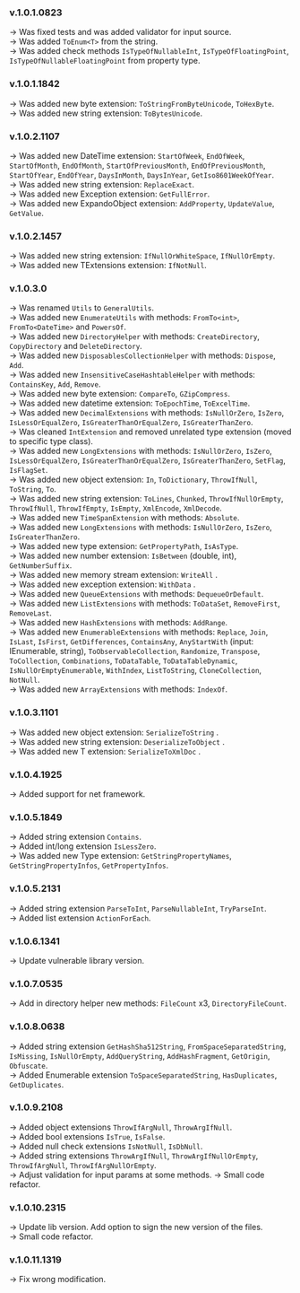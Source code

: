 ### **v.1.0.1.0823** 
-> Was fixed tests and was added validator for input source.<br />
-> Was added `ToEnum<T>` from the string.<br />
-> Was added check methods `IsTypeOfNullableInt`, `IsTypeOfFloatingPoint`, `IsTypeOfNullableFloatingPoint` from  property type.

### **v.1.0.1.1842** 
-> Was added new byte extension: `ToStringFromByteUnicode`, `ToHexByte`.<br />
-> Was added new string extension: `ToBytesUnicode`.

### **v.1.0.2.1107** 
-> Was added new DateTime extension: `StartOfWeek`, `EndOfWeek`, `StartOfMonth`, `EndOfMonth`, `StartOfPreviousMonth`, `EndOfPreviousMonth`, `StartOfYear`, `EndOfYear`, `DaysInMonth`, `DaysInYear`, `GetIso8601WeekOfYear`.<br />
-> Was added new string extension: `ReplaceExact`.<br />
-> Was added new Exception extension: `GetFullError`.<br />
-> Was added new ExpandoObject extension: `AddProperty`, `UpdateValue`, `GetValue`.

### **v.1.0.2.1457** 
-> Was added new string extension: `IfNullOrWhiteSpace`, `IfNullOrEmpty`.<br />
-> Was added new TExtensions extension: `IfNotNull`.

### **v.1.0.3.0** 
-> Was renamed `Utils` to `GeneralUtils`.<br />
-> Was added new `EnumerateUtils` with methods: `FromTo<int>`, `FromTo<DateTime>` and `PowersOf`.<br />
-> Was added new `DirectoryHelper` with methods: `CreateDirectory`, `CopyDirectory` and `DeleteDirectory`.<br />
-> Was added new `DisposablesCollectionHelper` with methods: `Dispose`, `Add`.<br />
-> Was added new `InsensitiveCaseHashtableHelper` with methods: `ContainsKey`, `Add`, `Remove`.<br />
-> Was added new byte extension: `CompareTo`, `GZipCompress`.<br />
-> Was added new datetime extension: `ToEpochTime`, `ToExcelTime`.<br />
-> Was added new `DecimalExtensions` with methods: `IsNullOrZero`, `IsZero`, `IsLessOrEqualZero`, `IsGreaterThanOrEqualZero`, `IsGreaterThanZero`.<br />
-> Was cleaned `IntExtension` and removed unrelated type extension (moved to specific type class).<br />
-> Was added new `LongExtensions` with methods: `IsNullOrZero`, `IsZero`, `IsLessOrEqualZero`, `IsGreaterThanOrEqualZero`, `IsGreaterThanZero`, `SetFlag`, `IsFlagSet`.<br />
-> Was added new object extension: `In`, `ToDictionary`, `ThrowIfNull`, `ToString`, `To`.<br />
-> Was added new string extension: `ToLines`, `Chunked`, `ThrowIfNullOrEmpty`, `ThrowIfNull`, `ThrowIfEmpty`, `IsEmpty`, `XmlEncode`, `XmlDecode`.<br />
-> Was added new `TimeSpanExtension` with methods: `Absolute`.<br />
-> Was added new `LongExtensions` with methods: `IsNullOrZero`, `IsZero`, `IsGreaterThanZero`.<br />
-> Was added new type extension: `GetPropertyPath`, `IsAsType`.<br />
-> Was added new number extension: `IsBetween` (double, int), `GetNumberSuffix`.<br />
-> Was added new memory stream extension: `WriteAll` .<br />
-> Was added new exception extension: `WithData` .<br />
-> Was added new `QueueExtensions` with methods: `DequeueOrDefault`.<br />
-> Was added new `ListExtensions` with methods: `ToDataSet`, `RemoveFirst`, `RemoveLast`.<br />
-> Was added new `HashExtensions` with methods: `AddRange`.<br />
-> Was added new `EnumerableExtensions` with methods: `Replace`, `Join`, `IsLast`, `IsFirst`, `GetDifferences`, `ContainsAny`, `AnyStartWith` (input: IEnumerable<string>, string), `ToObservableCollection`, `Randomize`, `Transpose`, `ToCollection`, `Combinations`, `ToDataTable`, `ToDataTableDynamic`, `IsNullOrEmptyEnumerable`, `WithIndex`, `ListToString`, `CloneCollection`, `NotNull`.<br />
-> Was added new `ArrayExtensions` with methods: `IndexOf`.<br />

### **v.1.0.3.1101** 
-> Was added new object extension: `SerializeToString` .<br />
-> Was added new string extension: `DeserializeToObject` .<br />
-> Was added new T extension: `SerializeToXmlDoc` .<br />

### **v.1.0.4.1925** 
-> Added support for net framework.<br />

### **v.1.0.5.1849** 
-> Added string extension `Contains`.<br />
-> Added int/long extension `IsLessZero`.<br />
-> Was added new Type extension: `GetStringPropertyNames`, `GetStringPropertyInfos`, `GetPropertyInfos`.<br />

### **v.1.0.5.2131** 
-> Added string extension `ParseToInt`, `ParseNullableInt`, `TryParseInt`.<br />
-> Added list extension `ActionForEach`.<br />

### **v.1.0.6.1341** 
-> Update vulnerable library version.<br />

### **v.1.0.7.0535** 
-> Add in directory helper new methods: `FileCount` x3, `DirectoryFileCount`.<br />

### **v.1.0.8.0638** 
-> Added string extension `GetHashSha512String`, `FromSpaceSeparatedString`, `IsMissing`, `IsNullOrEmpty`, `AddQueryString`, `AddHashFragment`, `GetOrigin`, `Obfuscate`.<br />
-> Added Enumerable extension `ToSpaceSeparatedString`, `HasDuplicates`, `GetDuplicates`.<br />

### **v.1.0.9.2108** 
-> Added object extensions `ThrowIfArgNull`, `ThrowArgIfNull`.<br />
-> Added bool extensions `IsTrue`, `IsFalse`.<br />
-> Added null check extensions `IsNotNull`, `IsDbNull`.<br />
-> Added string extensions `ThrowArgIfNull`, `ThrowArgIfNullOrEmpty`, `ThrowIfArgNull`, `ThrowIfArgNullOrEmpty`.<br />
-> Adjust validation for input params at some methods.
-> Small code refactor.

### **v.1.0.10.2315** 
-> Update lib version. Add option to sign the new version of the files.<br />
-> Small code refactor.

### **v.1.0.11.1319** 
-> Fix wrong modification.<br />